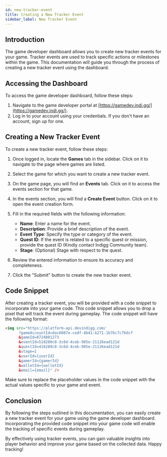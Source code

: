 ```yaml
---
id: new-tracker-event
title: Creating a New Tracker Event
sidebar_label: New Tracker Event
---
```


## Introduction

The game developer dashboard allows you to create new tracker events for your game. Tracker events are used to track specific actions or milestones within the game. This documentation will guide you through the process of creating a new tracker event using the dashboard.

## Accessing the Dashboard

To access the game developer dashboard, follow these steps:

1. Navigate to the game developer portal at [https://gamedev.indi.gg/](https://gamedev.indi.gg/).
2. Log in to your account using your credentials. If you don't have an account, sign up for one.

## Creating a New Tracker Event

To create a new tracker event, follow these steps:

1. Once logged in, locate the **Games** tab in the sidebar. Click on it to navigate to the page where games are listed.
2. Select the game for which you want to create a new tracker event.
3. On the game page, you will find an **Events** tab. Click on it to access the events section for that game.
4. In the events section, you will find a **Create Event** button. Click on it to open the event creation form.
5. Fill in the required fields with the following information:

   - **Name**: Enter a name for the event.
   - **Description**: Provide a brief description of the event.
   - **Event Type**: Specify the type or category of the event.
   - **Quest ID**: If the event is related to a specific quest or mission, provide the quest ID (Kindly contact Indigg Community team).
   - **Stage**: (Optional) Stage with respect to the quest.


6. Review the entered information to ensure its accuracy and completeness.
7. Click the "Submit" button to create the new tracker event.

## Code Snippet

After creating a tracker event, you will be provided with a code snippet to incorporate into your game code. This code snippet allows you to drop a pixel that will track the event during gameplay. The code snippet will have the following format:

```html
<img src="https://platform-api.devindigg.com/
      ?gameAccountId=dac6087e-cedf-4b41-b271-1b7bc7c76dcf
      &gameId=8724801273
      &eventId=510280c8-3c6d-4ceb-985e-21126ead121d
      &questId=416289c8-3c6d-4ceb-985e-21126ead121d
      &stage=1
      &userId={userId}
      &gamerId={gamerId}
      &walletId={walletId}
      &email={email}" />
```

Make sure to replace the placeholder values in the code snippet with the actual values specific to your game and event.

## Conclusion

By following the steps outlined in this documentation, you can easily create a new tracker event for your game using the game developer dashboard. Incorporating the provided code snippet into your game code will enable the tracking of specific events during gameplay.

By effectively using tracker events, you can gain valuable insights into player behavior and improve your game based on the collected data. Happy tracking!
